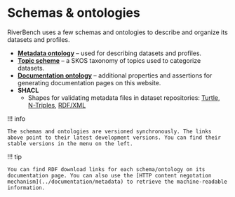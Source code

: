 # Schemas & ontologies

RiverBench uses a few schemas and ontologies to describe and organize its datasets and profiles.

* **[Metadata ontology](metadata/dev)** – used for describing datasets and profiles.
* **[Topic scheme](theme/dev)** – a SKOS taxonomy of topics used to categorize datasets.
* **[Documentation ontology](documentation/dev)** – additional properties and assertions for generating documentation pages on this website.
* **SHACL**
    * Shapes for validating metadata files in dataset repositories: [Turtle](https://w3id.org/riverbench/schema/dataset-shacl.ttl), [N-Triples](https://w3id.org/riverbench/schema/dataset-shacl.nt), [RDF/XML](https://w3id.org/riverbench/schema/dataset-shacl.rdf)

!!! info

    The schemas and ontologies are versioned synchronously. The links above point to their latest development versions. You can find their stable versions in the menu on the left.

!!! tip

    You can find RDF download links for each schema/ontology on its documentation page. You can also use the [HTTP content negotation mechanism](../documentation/metadata) to retrieve the machine-readable information.
